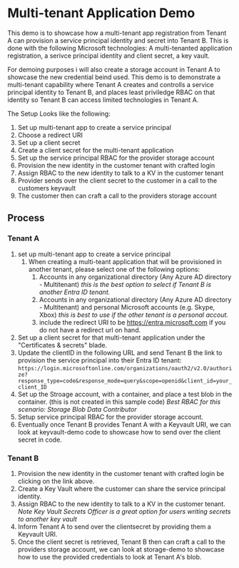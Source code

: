 # Multi-tenant Application Demo
This demo is to showcase how a multi-tenant app registration from Tenant A can provision a service principal identity and secret into Tenant B. This is done with the following Microsoft technologies: A multi-tenanted application registration, a serivce principal identity and client secret, a key vault.

For demoing purposes i will also create a storage account in Tenant A to showcase the new credential beind used. This demo is to demonstrate a multi-tenant capability where Tenant A creates and controlls a service principal identity to Tenant B, and places least priviledge RBAC on that identity so Tenant B can access limited technologies in Tenant A.

The Setup Looks like the following:
1. Set up multi-tenant app to create a service principal
1. Choose a redirect URI
1. Set up a client secret
1. Create a client secret for the multi-tenant application
1. Set up the service principal RBAC for the provider storage account
1. Provision the new identity in the customer tenant with crafted login
1. Assign RBAC to the new identity to talk to a KV in the customer tenant
1. Provider sends over the client secret to the customer in a call to the customers keyvault
1. The customer then can craft a call to the providers storage account


## Process

### Tenant A
1. set up multi-tenant app to create a service principal
	1. When creating a multi-teant application that will be provisioned in another tenant, please select one of the following options:
		1. Accounts in any organizational directory (Any Azure AD directory - Multitenant) *this is the best option to select if Tenant B is another Entra ID tenant.*
		1. Accounts in any organizational directory (Any Azure AD directory - Multitenant) and personal Microsoft accounts (e.g. Skype, Xbox) *this is best to use if the other tenant is a personal accout.*
		1. include the redirect URI to be https://entra.microsoft.com if you do not have a redirect url on hand.
1. Set up a client secret for that multi-tenant application under the "Certificates & secrets" blade.
1. Update the clientID in the following URL and send Tenant B the link to provision the service principal into their Entra ID tenant: `https://login.microsoftonline.com/organizations/oauth2/v2.0/authorize?response_type=code&response_mode=query&scope=openid&client_id=your_client_ID`
1. Set up the Stroage account, with a container, and place a test blob in the container. (this is not created in this sample code) *Best RBAC for this scenario: Storage Blob Data Contributor*
1. Setup service principal RBAC for the provider storage account.
1. Eventually once Tenant B provides Tenant A with a Keyvault URI, we can look at keyvault-demo code to showcase how to send over the client secret in code.

### Tenant B

1. Provision the new identity in the customer tenant with crafted login be clicking on the link above.
1. Create a Key Vault where the customer can share the service principal identity.
1. Assign RBAC to the new identity to talk to a KV in the customer tenant. *Note Key Vault Secrets Officer is a great option for users writing secrets to another key vault*
1. Inform Tenant A to send over the clientsecret by providing them a Keyvault URI.
1. Once the client secret is retrieved, Tenant B then can craft a call to the providers storage account, we can look at storage-demo to showcase how to use the provided credentials to look at Tenant A's blob.

